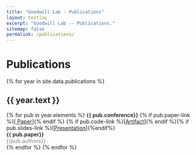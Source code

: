 ```yaml
---
title: "Goodwill Lab - Publications"
layout: textlay
excerpt: "Goodwill Lab -- Publications."
sitemap: false
permalink: /publications/
---
```

<link rel="stylesheet" href="https://cdnjs.cloudflare.com/ajax/libs/font-awesome/6.4.0/css/all.min.css">

# Publications

{% for year in site.data.publications %}
  <h2>{{ year.text }}</h2>
{% for pub in year.elements %}
 <span class="label label-danger" style="font-weight:600">{{ pub.conference}}</span> {% if pub.paper-link %}[<a href="{{pub.paper-link}}"><i class="fa fa-file" aria-hidden="true"></i> Paper</a>]{% endif %} {% if pub.code-link %}[<a href="{{pub.code-link}}"><i class="fab fa-fw fa-github" aria-hidden="true"></i>Artifact</a>]{% endif %}{% if pub.slides-link %}[<a href="{{pub.slides-link}}"><i class="fab fa-fw fa-slideshare" aria-hidden="true"></i>Presentation</a>]{%endif%}<br/> 
<span style="font-weight: 600">{{ pub.paper}}</span> <br/>
 <span style="font-weight: 400;color:grey;"> {{pub.authors}}</span><br/>
<!-- <em><span style="font-weight: 400;color:grey;"> {{pub.conference-name}}</span></em><br/> -->
{% endfor %}
{% endfor %}
